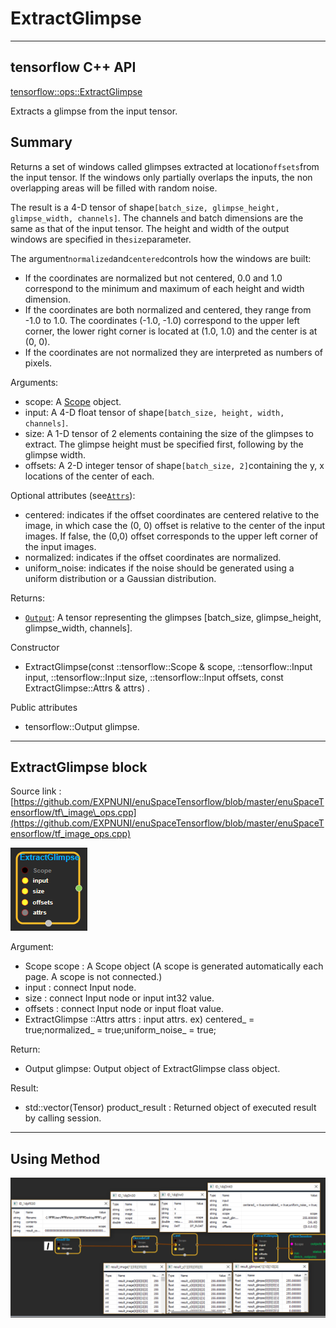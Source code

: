 # ExtractGlimpse

---

## tensorflow C++ API

[tensorflow::ops::ExtractGlimpse](https://www.tensorflow.org/api_docs/cc/class/tensorflow/ops/extract-glimpse)

Extracts a glimpse from the input tensor.

## Summary

Returns a set of windows called glimpses extracted at location`offsets`from the input tensor. If the windows only partially overlaps the inputs, the non overlapping areas will be filled with random noise.

The result is a 4-D tensor of shape`[batch_size, glimpse_height, glimpse_width, channels]`. The channels and batch dimensions are the same as that of the input tensor. The height and width of the output windows are specified in the`size`parameter.

The argument`normalized`and`centered`controls how the windows are built:

* If the coordinates are normalized but not centered, 0.0 and 1.0 correspond to the minimum and maximum of each height and width dimension.
* If the coordinates are both normalized and centered, they range from -1.0 to 1.0. The coordinates \(-1.0, -1.0\) correspond to the upper left corner, the lower right corner is located at \(1.0, 1.0\) and the center is at \(0, 0\).
* If the coordinates are not normalized they are interpreted as numbers of pixels.

Arguments:

* scope: A [Scope](https://www.tensorflow.org/api_docs/cc/class/tensorflow/scope.html#classtensorflow_1_1_scope) object.
* input: A 4-D float tensor of shape`[batch_size, height, width, channels]`.
* size: A 1-D tensor of 2 elements containing the size of the glimpses to extract. The glimpse height must be specified first, following by the glimpse width.
* offsets: A 2-D integer tensor of shape`[batch_size, 2]`containing the y, x locations of the center of each.

Optional attributes \(see[`Attrs`](https://www.tensorflow.org/api_docs/cc/struct/tensorflow/ops/extract-glimpse/attrs.html#structtensorflow_1_1ops_1_1_extract_glimpse_1_1_attrs)\):

* centered: indicates if the offset coordinates are centered relative to the image, in which case the \(0, 0\) offset is relative to the center of the input images. If false, the \(0,0\) offset corresponds to the upper left corner of the input images.
* normalized: indicates if the offset coordinates are normalized.
* uniform\_noise: indicates if the noise should be generated using a uniform distribution or a Gaussian distribution.

Returns:

* [`Output`](https://www.tensorflow.org/api_docs/cc/class/tensorflow/output.html#classtensorflow_1_1_output): A tensor representing the glimpses \[batch\_size, glimpse\_height, glimpse\_width, channels\].

Constructor

* ExtractGlimpse\(const ::tensorflow::Scope & scope, ::tensorflow::Input input, ::tensorflow::Input size, ::tensorflow::Input offsets, const ExtractGlimpse::Attrs & attrs\) .

Public attributes

* tensorflow::Output glimpse.

---

## ExtractGlimpse block

Source link : [https://github.com/EXPNUNI/enuSpaceTensorflow/blob/master/enuSpaceTensorflow/tf\_image\_ops.cpp](https://github.com/EXPNUNI/enuSpaceTensorflow/blob/master/enuSpaceTensorflow/tf_image_ops.cpp)

![](/assets/image_ExtractGlimpse_Symbol.png)

Argument:

* Scope scope : A Scope object \(A scope is generated automatically each page. A scope is not connected.\)
* input : connect  Input node.
* size : connect Input node or input int32 value.
* offsets : connect Input node or input float value. 
* ExtractGlimpse ::Attrs  attrs : input attrs. ex\) centered\_ = true;normalized\_ = true;uniform\_noise\_ = true;

Return:

* Output glimpse: Output object of ExtractGlimpse class object.

Result:

* std::vector\(Tensor\) product\_result : Returned object of executed result by calling session.

---

## Using Method

![](/assets/image_ExtractGlimpse_Method.png)

